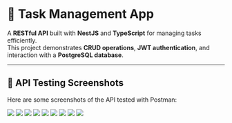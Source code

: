 # 📝 Task Management App

A **RESTful API** built with **NestJS** and **TypeScript** for managing tasks efficiently.  
This project demonstrates **CRUD operations**, **JWT authentication**, and interaction with a **PostgreSQL database**.

---

## 📸 API Testing Screenshots

Here are some screenshots of the API tested with Postman:  

![](https://drive.google.com/uc?export=view&id=1dESDhN2EXYgvIbCn1BF8oiSl9Xa_01Ga)
![](https://drive.google.com/uc?export=view&id=1qHd1WhZdhqCKkz3UiMPOu-orIkeQFtdI)
![](https://drive.google.com/uc?export=view&id=1Ju7kIAbxhxKCuPIVOtJWQW1J53bccuqe)
![](https://drive.google.com/uc?export=view&id=1RR9y1DRoTcSNKwFqko-Yt46OvgZIAls4)
![](https://drive.google.com/uc?export=view&id=1SgpAeVTygdLACGpoLHtKzvpCZtsxUmTM)
![](https://drive.google.com/uc?export=view&id=1zVw9F7nmoPqe-9cSjDL8n_RtKPCxC1lD)
![](https://drive.google.com/uc?export=view&id=18bRSnTgdKNV02_aBBUPOTT--oxfF4p8K)
![](https://drive.google.com/uc?export=view&id=1Ik5McYXlgNH6B06bQO8CwF1gw5Kro3Wc)
![](https://drive.google.com/uc?export=view&id=1qTJoJ6RBNcCW2dl0g81Muqhpe1JBX6X_)